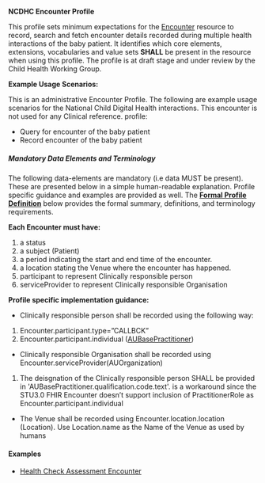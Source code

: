**NCDHC Encounter Profile**

This profile sets minimum expectations for the [Encounter] resource to record, search and fetch encounter details recorded during multiple health interactions of the baby patient. It identifies which core elements, extensions, vocabularies and value sets **SHALL** be present in the resource when using this profile. The profile is at draft stage and under review by the Child Health Working Group. 

**Example Usage Scenarios:**

This is an administrative Encounter Profile. The following are example usage scenarios for the National Child Digital Health interactions. This encounter is not used for any Clinical reference. 
profile:

-   Query for  encounter of the baby patient
-   Record encounter of the baby patient

##### Mandatory Data Elements and Terminology


The following data-elements are mandatory (i.e data MUST be present). These are presented below in a simple human-readable explanation. Profile specific guidance and examples are provided as well.  The [**Formal Profile Definition**](#profile) below provides the  formal summary, definitions, and  terminology requirements.  

**Each Encounter must have:**

1.  a status
1.  a subject (Patient)
1.  a period  indicating the start and end time of the encounter.
1.  a location stating the Venue where the encounter has happened. 
1.  participant to represent Clinically responsible person 
1.  serviceProvider to represent Clinically responsible Organisation   

**Profile specific implementation guidance:**

* Clinically responsible person shall be recorded using the following way:
1.  Encounter.participant.type=”CALLBCK”
1.  Encounter.participant.individual ([AUBasePractitioner])
* Clinically responsible Organisation shall be recorded using Encounter.serviceProvider(AUOrganization)
1. The deisgnation of the Clinically responsible person SHALL be provided in  'AUBasePractitioner.qualification.code.text'. is a workaround since the STU3.0 FHIR Encounter doesn’t support inclusion of PractitionerRole as Encounter.participant.individual 
* The Venue shall be recorded using Encounter.location.location (Location). Use Location.name as the Name of the Venue as used by humans


#### Examples

- [Health Check Assessment Encounter](ncdhc-encounter-example.html)

[AUBasePractitioner]: http://hl7.org.au/fhir/base/aubase1.1/StructureDefinition-au-practitioner.html
[Encounter]: http://hl7.org/fhir/encounter.html
[extensible]: http://hl7.org/fhir/terminologies.html#extensible
[General Guidance Section]: definitions.html
